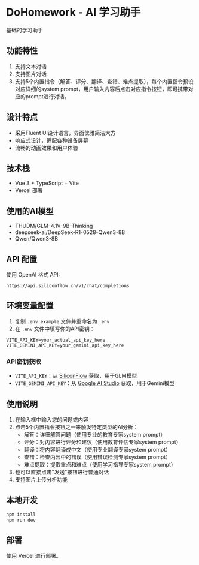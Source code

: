 # DoHomework - AI 学习助手

基础的学习助手

## 功能特性

1. 支持文本对话
2. 支持图片对话
3. 支持5个内置指令（解答、评分、翻译、查错、难点提取），每个内置指令预设对应详细的system prompt，用户输入内容后点击对应指令按钮，即可携带对应的prompt进行对话。

## 设计特点

- 采用Fluent UI设计语言，界面优雅简洁大方
- 响应式设计，适配各种设备屏幕
- 流畅的动画效果和用户体验

## 技术栈

- Vue 3 + TypeScript + Vite
- Vercel 部署

## 使用的AI模型

- THUDM/GLM-4.1V-9B-Thinking
- deepseek-ai/DeepSeek-R1-0528-Qwen3-8B
- Qwen/Qwen3-8B

## API 配置

使用 OpenAI 格式 API:
```
https://api.siliconflow.cn/v1/chat/completions
```

## 环境变量配置

1. 复制 `.env.example` 文件并重命名为 `.env`
2. 在 `.env` 文件中填写你的API密钥：
```
VITE_API_KEY=your_actual_api_key_here
VITE_GEMINI_API_KEY=your_gemini_api_key_here
```

### API密钥获取

- `VITE_API_KEY`：从 [SiliconFlow](https://siliconflow.cn) 获取，用于GLM模型
- `VITE_GEMINI_API_KEY`：从 [Google AI Studio](https://aistudio.google.com/) 获取，用于Gemini模型

## 使用说明

1. 在输入框中输入您的问题或内容
2. 点击5个内置指令按钮之一来触发特定类型的AI分析：
   - 解答：详细解答问题（使用专业的教育专家system prompt）
   - 评分：对内容进行评分和建议（使用教育评估专家system prompt）
   - 翻译：将内容翻译成中文（使用专业翻译专家system prompt）
   - 查错：检查内容中的错误（使用错误检测专家system prompt）
   - 难点提取：提取重点和难点（使用学习指导专家system prompt）
3. 也可以直接点击"发送"按钮进行普通对话
4. 支持图片上传分析功能

## 本地开发

```bash
npm install
npm run dev
```

## 部署

使用 Vercel 进行部署。